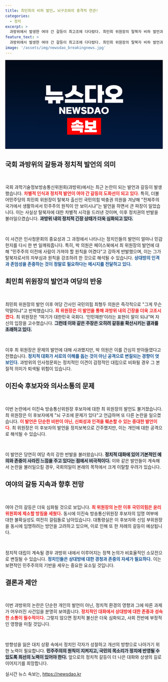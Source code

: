 ```yaml
---
title: 최민희의 비하 발언… 뇌구조와의 충격적 연관!
categories:
  - 정치
excerpt: >
  과방위에서 발생한 여야 간 갈등이 최고조에 다다랐다. 최민희 위원장의 탈북자 비하 발언과 인사청문회에서의 인민재판 표현이 논란을 촉발하며, 대통령실은 이진숙 후보자 동시 임명을 검토 중이다. 여야의 날선 대립 속, 민주당은 이 후보자의 탄핵을 예고하고 있다.
feature_text: >
  과방위에서 발생한 여야 간 갈등이 최고조에 다다랐다. 최민희 위원장의 탈북자 비하 발언과 인사청문회에서의 인민재판 표현이 논란을 촉발하며, 대통령실은 이진숙 후보자 동시 임명을 검토 중이다. 여야의 날선 대립 속, 민주당은 이 후보자의 탄핵을 예고하고 있다.
image: '/assets/img/newsdao_breakingnews.jpg'
---
```


<p><img src="/assets/img/newsdao_breakingnews.jpg" alt="firstkoreanews 속보" /></p>

<h2 data-ke-size="size26">국회 과방위의 갈등과 정치적 발언의 의미</h2>

<p data-ke-size="size16">&nbsp;</p>

<p>국회 과학기술정보방송통신위원회(과방위)에서는 최근 논란이 되는 발언과 갈등이 발생했습니다. <b><span style="color: #ee2323;">차별적 인식과 정치적 발언이 여야 간 갈등의 도화선이 되고 있다.</span></b> 특히, 더불어민주당의 최민희 위원장이 탈북자 출신인 국민의힘 박충권 의원을 겨냥해 "전체주의 국가에서 생활하셔서 민주주의 원칙이 안 보이시냐"는 발언을 하면서 큰 파장이 일었습니다. 이는 사실상 탈북자에 대한 차별적 시각을 드러낸 것이며, 이후 정치권의 반발을 불러일으켰습니다. <b><span style="background-color: #21538527;">과방위 내의 정치적 긴장 상태가 더욱 심화되고 있다.</span></b> </p>

<p data-ke-size="size16">&nbsp;</p>

<p>이 사건은 인사청문회의 중요성과 그 과정에서 나타나는 정치인들의 발언이 얼마나 민감한지를 다시 한 번 일깨워줍니다. 특히, 박 의원은 페이스북에서 최 위원장의 발언에 대해 "민주주의 이전에 사람이 가져야 할 원칙을 어겼다"고 강하게 반발했으며, 이는 그가 탈북자로서의 자부심과 원칙을 강조하려 한 것으로 해석될 수 있습니다. <b><span style="color: #1a5490;">상대방의 인격과 존엄성을 존중하는 것이 정말로 필요하다는 메시지를 전달하고 있다.</span></b></p>

<h2 data-ke-size="size26">최민희 위원장의 발언과 여당의 반응</h2>

<p data-ke-size="size16">&nbsp;</p>

<p>최민희 위원장의 발언 이후 여당 간사인 국민의힘 최형두 의원은 즉각적으로 "그게 무슨 막말이냐"고 반박했습니다. <b><span style="color: #ee2323;">최 위원장은 이 발언을 통해 과방위 내의 긴장을 더욱 고조시켰다.</span></b> 최 위원장은 “여기가 대한민국 국회다. ‘인민재판’이라는 표현이 말이 되냐”며 자신의 입장을 고수했습니다. <b><span style="background-color: #21538527;">그런데 이와 같은 주장은 오히려 갈등을 확산시키는 결과를 초래하고 있다.</span></b></p>

<p data-ke-size="size16">&nbsp;</p>

<p>이후 최 위원장은 문제의 발언에 대해 사과했지만, 박 의원은 이를 간심히 받아들였다고 전했습니다. <b><span style="color: #1a5490;">정치적 대화가 서로의 이해를 돕는 것이 아닌 공격으로 변질되는 경향이 엿보인다.</span></b> 과방위의 인사청문회는 정치적인 이견이 감정적인 대립으로 비화될 경우 그 본질적 의미가 퇴색될 위험이 있습니다.</p>

<h2 data-ke-size="size26">이진숙 후보자와 의사소통의 문제</h2>

<p data-ke-size="size16">&nbsp;</p>

<p>이번 논란에서 이진숙 방송통신위원장 후보자에 대한 최 위원장의 발언도 불거졌습니다. 최 위원장은 이 후보자에게 "뇌 구조에 문제가 있다"고 언급하며 또 다른 논란을 일으켰습니다. <b><span style="color: #ee2323;">이 발언은 단순한 비판이 아닌, 신뢰성과 인격을 훼손할 수 있는 중대한 발언이다.</span></b> 최 위원장은 이 후보자의 발언을 정치보복으로 간주했지만, 이는 개인에 대한 공격으로 해석될 수 있습니다. </p>

<p data-ke-size="size16">&nbsp;</p>

<p>이 발언은 당연히 여당 측의 강한 반발을 불러왔습니다. <b><span style="background-color: #21538527;">정치적 대화에 있어 기본적인 예의와 존중이 사라진 느낌을 주고 있다는 점에서 비극적이다.</span></b> 이와 같은 발언들이 계속해서 논란을 불러일으킬 경우, 국회의일이 본래의 목적에서 크게 이탈할 우려가 있습니다.</p>

<h2 data-ke-size="size26">여야의 갈등 지속과 향후 전망</h2>

<p data-ke-size="size16">&nbsp;</p>

<p>여야 간의 갈등은 더욱 심화될 것으로 보입니다. <b><span style="color: #ee2323;">최 위원장의 논란 이후 국민의힘은 윤리위원회에 제소할 방침을 세웠다.</span></b> 동시에 이진숙 방송통신위원장 후보자의 임명 여부에 대한 불확실성도 여전히 걸림돌로 남아있습니다. 대통령실은 이 후보자와 신임 부위원장을 동시에 임명하려는 방안을 고려하고 있으며, 이로 인해 또 한 차례의 갈등이 예상됩니다.</p>

<p data-ke-size="size16">&nbsp;</p>

<p>정치적 대립이 계속될 경우 과방위 내에서 이루어지는 정책 논의가 비효율적인 소모전으로 변질될 수 있습니다. <b><span style="color: #1a5490;">정치인들은 상대방에 대한 경청과 존중의 자세가 필요하다.</span></b> 이는 보편적인 민주주의의 기반을 세우는 중요한 요소일 것입니다.</p>

<h2 data-ke-size="size26">결론과 제안</h2>

<p data-ke-size="size16">&nbsp;</p>

<p>이번 과방위의 논란은 단순한 개인의 발언이 아닌, 정치적 환경의 영향과 그에 따른 과제가 어우러진 사건임을 분명히 보여줍니다. <b><span style="color: #ee2323;">정치적인 대화에서 상대방에 대한 존중과 성숙한 소통이 필수적이다.</span></b> 그렇지 않으면 정치적 불신은 더욱 심화되고, 사회 전반에 부정적인 영향을 미칠 것입니다. </p>

<p data-ke-size="size16">&nbsp;</p>

<p>방향성을 잃은 대치 상황 속에서 정치인 각자가 성찰하고 개선의 방향으로 나아가기 위한 노력이 필요합니다. <b><span style="background-color: #21538527;">민주주의의 원칙이 지켜지고, 국민의 목소리가 정치에 반영될 수 있도록 최선의 노력이 있어야 한다.</span></b> 앞으로의 정치적 갈등이 더 나은 대화와 상생의 길로 이어지기를 희망합니다.</p>
실시간 뉴스 속보는, <a href="https://newsdao.kr" rel="dofollow">https://newsdao.kr</a>


